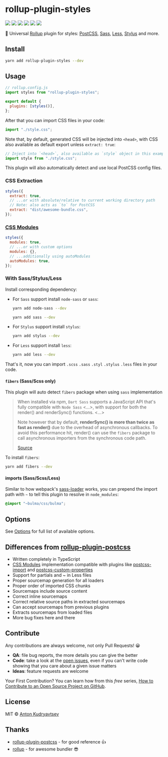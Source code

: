 # rollup-plugin-styles

<a href="https://www.npmjs.com/package/rollup-plugin-styles"><img src="https://img.shields.io/npm/v/rollup-plugin-styles"/></a>
<a href="https://www.npmjs.com/package/rollup-plugin-styles"><img src="https://img.shields.io/npm/dt/rollup-plugin-styles"/></a>
<a href="https://www.npmjs.com/package/rollup"><img src="https://img.shields.io/npm/dependency-version/rollup-plugin-styles/peer/rollup"/></a>
<a href="https://david-dm.org/Anidetrix/rollup-plugin-styles"><img src="https://img.shields.io/david/Anidetrix/rollup-plugin-styles"/></a>
<a href="https://codecov.io/gh/Anidetrix/rollup-plugin-styles"><img src="https://codecov.io/gh/Anidetrix/rollup-plugin-styles/branch/master/graph/badge.svg"/></a>
<a href="./LICENSE"><img src="https://img.shields.io/github/license/Anidetrix/rollup-plugin-styles"/></a>

🎨 Universal [Rollup](https://github.com/rollup/rollup) plugin for styles: [PostCSS](https://github.com/postcss/postcss), [Sass](https://github.com/sass/dart-sass), [Less](https://github.com/less/less.js), [Stylus](https://github.com/stylus/stylus) and more.

## Install

```bash
yarn add rollup-plugin-styles --dev
```

## Usage

```js
// rollup.config.js
import styles from "rollup-plugin-styles";

export default {
  plugins: [styles()],
};
```

After that you can import CSS files in your code:

```js
import "./style.css";
```

Note that, by default, generated CSS will be injected into `<head>`, with CSS also available as default export unless `extract: true`:

```js
// Inject into `<head>`, also available as `style` object in this example
import style from "./style.css";
```

This plugin will also automatically detect and use local PostCSS config files.

### CSS Extraction

```js
styles({
  extract: true,
  // ...or with absolute/relative to current working directory path
  // Note: also acts as `to` for PostCSS
  extract: "dist/awesome-bundle.css",
});
```

### [CSS Modules](https://github.com/css-modules/css-modules)

```js
styles({
  modules: true,
  // ...or with custom options
  modules: {},
  // ...additionally using autoModules
  autoModules: true,
});
```

### With Sass/Stylus/Less

Install corresponding dependency:

- For `Sass` support install `node-sass` or `sass`:

  ```bash
  yarn add node-sass --dev
  ```

  ```bash
  yarn add sass --dev
  ```

- For `Stylus` support install `stylus`:

  ```bash
  yarn add stylus --dev
  ```

- For `Less` support install `less`:

  ```bash
  yarn add less --dev
  ```

That's it, now you can import `.scss` `.sass` `.styl` `.stylus` `.less` files in your code.

#### `fibers` (**Sass/Scss only**)

This plugin will auto detect `fibers` package when using `sass` implementation

> When installed via npm, `Dart Sass` supports a JavaScript API that's fully compatible with `Node Sass` <...>, with support for both the render() and renderSync() functions. <...>
>
> Note however that by default, **renderSync() is more than twice as fast as render()** due to the overhead of asynchronous callbacks. To avoid this performance hit, render() can use the `fibers` package to call asynchronous importers from the synchronous code path.
>
> [Source](https://github.com/sass/dart-sass/blob/master/README.md#javascript-api)

To install `fibers`:

```bash
yarn add fibers --dev
```

#### imports (**Sass/Scss/Less**)

Similar to how webpack's [sass-loader](https://github.com/webpack-contrib/sass-loader#resolving-import-at-rules) works, you can prepend the import path with `~` to tell this plugin to resolve in `node_modules`:

```scss
@import "~bulma/css/bulma";
```

## Options

See [Options](https://anidetrix.github.io/rollup-plugin-styles/interfaces/options.html) for full list of available options.

## Differences from [rollup-plugin-postcss](https://github.com/egoist/rollup-plugin-postcss)

- Written completely in TypeScript
- [CSS Modules](https://github.com/css-modules/css-modules) implementation compatible with plugins like [postcss-import](https://github.com/postcss/postcss-import) and [postcss-custom-properties](https://github.com/postcss/postcss-custom-properties)
- Support for partials and ~ in Less files
- Proper sourcemap generation for all loaders
- Proper order of imported CSS chunks
- Sourcemaps include source content
- Correct inline sourcemaps
- Correct relative source paths in extracted sourcemaps
- Can accept sourcemaps from previous plugins
- Extracts sourcemaps from loaded files
- More bug fixes here and there

## Contribute

Any contributions are always welcome, not only Pull Requests! 😀

- **QA**: file bug reports, the more details you can give the better
- **Code**: take a look at the [open issues](https://github.com/Anidetrix/rollup-plugin-styles/issues), even if you can't write code showing that you care about a given issue matters
- **Ideas**: feature requests are welcome

Your First Contribution? You can learn how from this _free_ series, [How to Contribute to an Open Source Project on GitHub](https://egghead.io/series/how-to-contribute-to-an-open-source-project-on-github).

## License

MIT &copy; [Anton Kudryavtsev](https://github.com/Anidetrix)

## Thanks

- [rollup-plugin-postcss](https://github.com/egoist/rollup-plugin-postcss) - for good reference 👍
- [rollup](https://github.com/rollup/rollup) - for awesome bundler 😎
